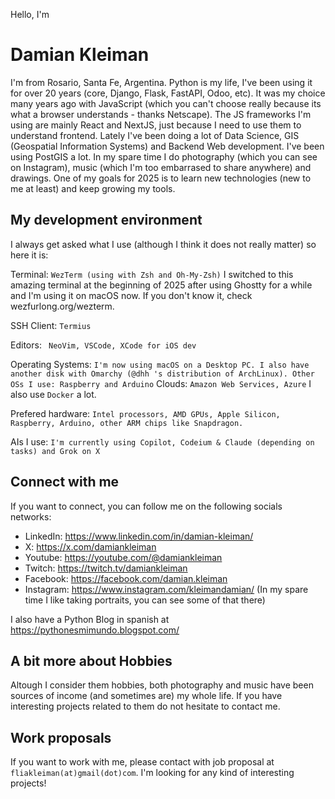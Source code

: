 Hello, I'm 
# Damian Kleiman

I'm from Rosario, Santa Fe, Argentina. 
Python is my life, I've been using it for over 20 years (core, Django, Flask, FastAPI, Odoo, etc). It was my choice many years ago with JavaScript (which you can't choose really because its what a browser understands - thanks Netscape). The JS frameworks I'm using are mainly React and  NextJS, just because I need to use them to understand frontend.
Lately I've been doing a lot of Data Science, GIS (Geospatial Information Systems) and Backend Web development. I've been using PostGIS a lot. 
In my spare time I do photography (which you can see on Instagram), music (which I'm too embarrased to share anywhere) and drawings.
One of my goals for 2025 is to learn new technologies (new to me at least) and keep growing my tools. 

## My development environment

I always get asked what I use (although I think it does not really matter) so here it is:

Terminal:
`
WezTerm (using with Zsh and Oh-My-Zsh)
`
I switched to this amazing terminal at the beginning of 2025 after using Ghostty for a while and I'm using it on macOS now. If you don't know it, check wezfurlong.org/wezterm.

SSH Client:
`
Termius
`

Editors:
` 
NeoVim, VSCode, XCode for iOS dev
`

Operating Systems:
`
I'm now using macOS on a Desktop PC. I also have another disk with Omarchy (@dhh 's distribution of ArchLinux). Other OSs I use: Raspberry and Arduino
`
Clouds:
`
Amazon Web Services, Azure
`
I also use `Docker` a lot.

Prefered hardware:
`
Intel processors, AMD GPUs, Apple Silicon, Raspberry, Arduino, other ARM chips like Snapdragon.
`

AIs I use:
`
I'm currently using Copilot, Codeium & Claude (depending on tasks) and Grok on X
`


## Connect with me
If you want to connect, you can follow me on the following socials networks:
- LinkedIn: https://www.linkedin.com/in/damian-kleiman/
- X: https://x.com/damiankleiman
- Youtube: https://youtube.com/@damiankleiman
- Twitch: https://twitch.tv/damiankleiman
- Facebook: https://facebook.com/damian.kleiman
- Instagram: https://www.instagram.com/kleimandamian/
  (In my spare time I like taking portraits, you can see some of that there)

I also have a Python Blog in spanish at https://pythonesmimundo.blogspot.com/

## A bit more about Hobbies
Altough I consider them hobbies, both photography and music have been sources of income (and sometimes are) my whole life. If you have interesting projects related to them do not hesitate to contact me.

## Work proposals
If you want to work with me, please contact with job proposal at `fliakleiman(at)gmail(dot)com`. I'm looking for any kind of interesting projects! 
